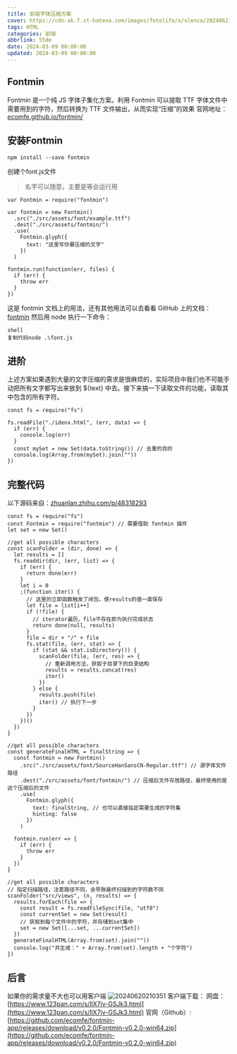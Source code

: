 ```yaml
---
title: 前端字体压缩方案
cover: https://cdn-ak.f.st-hatena.com/images/fotolife/x/xlenco/20240621/20240621164007.jpg
tags: HTML
categories: 前端
abbrlink: 55de
date: 2024-03-09 00:00:00
updated: 2024-03-09 00:00:00
---
```

## Fontmin
Fontmin 是一个纯 JS 字体子集化方案。利用 Fontmin 可以提取 TTF 字体文件中需要用到的字符，然后转换为 TTF 文件输出，从而实现“压缩”的效果
官网地址：[ecomfe.github.io/fontmin/](https://ecomfe.github.io/fontmin)
## 安装Fontmin
```shell
npm install --save fontmin
```
创建个font.js文件
> 名字可以随意，主要是等会运行用

```
var Fontmin = require("fontmin")

var fontmin = new Fontmin()
  .src("./src/assets/font/example.ttf")
  .dest("./src/assets/fontmin/")
  .use(
    Fontmin.glyph({
      text: "这里写你要压缩的文字"
    })
  )

fontmin.run(function(err, files) {
  if (err) {
    throw err
  }
})

```
这是 fontmin 文档上的用法，还有其他用法可以去看看 GitHub 上的文档：[fontmin](https://link.juejin.cn/?target=https%3A%2F%2Fgithub.com%2Fecomfe%2Ffontmin)
然后用 node 执行一下命令：
```
shell
复制代码node .\font.js
```
## 进阶
上述方案如果遇到大量的文字压缩的需求是很麻烦的，实际项目中我们也不可能手动把所有文字都写出来放到 ${text} 中去。接下来搞一下读取文件的功能，读取其中包含的所有字符。
```
const fs = require("fs")

fs.readFile("./idenx.html", (err, data) => {
  if (err) {
    console.log(err)
  }
  const mySet = new Set(data.toString()) // 去重的目的
  console.log(Array.from(mySet).join(""))
})

```
## 完整代码
以下源码来自：[zhuanlan.zhihu.com/p/48318293](https://link.juejin.cn/?target=https%3A%2F%2Fzhuanlan.zhihu.com%2Fp%2F48318293)
```
const fs = require("fs")
const Fontmin = require("fontmin") // 需要借助 fontmin 插件
let set = new Set()

//get all possible characters
const scanFolder = (dir, done) => {
  let results = []
  fs.readdir(dir, (err, list) => {
    if (err) {
      return done(err)
    }
    let i = 0
    ;(function iter() {
      // 这里的立即函数触发了闭包，使results的值一直保存
      let file = list[i++]
      if (!file) {
        // iterator遍历，file不存在即为执行完成状态
        return done(null, results)
      }
      file = dir + "/" + file
      fs.stat(file, (err, stat) => {
        if (stat && stat.isDirectory()) {
          scanFolder(file, (err, res) => {
            // 重新调用方法，获取子目录下的目录结构
            results = results.concat(res)
            iter()
          })
        } else {
          results.push(file)
          iter() // 执行下一步
        }
      })
    })()
  })
}

//get all possible characters
const generateFinalHTML = finalString => {
  const fontmin = new Fontmin()
    .src("./src/assets/font/SourceHanSansCN-Regular.ttf") // 源字体文件路径
    .dest("./src/assets/font/fontmin/") // 压缩后文件存放路径，最终使用的是这个压缩后的文件
    .use(
      Fontmin.glyph({
        text: finalString, // 也可以直接指定需要生成的字符集
        hinting: false
      })
    )

  fontmin.run(err => {
    if (err) {
      throw err
    }
  })
}

//get all possible characters
// 指定扫描路径，注意路径不同，会导致最终扫描到的字符数不同
scanFolder("src/views", (n, results) => {
  results.forEach(file => {
    const result = fs.readFileSync(file, "utf8")
    const currentSet = new Set(result)
    // 获取到每个文件中的字符，并存储到set集中
    set = new Set([...set, ...currentSet])
  })
  generateFinalHTML(Array.from(set).join(""))
  console.log("共生成：" + Array.from(set).length + "个字符")
})

```
## 后言
如果你的需求量不大也可以用客户端
![20240620210351](https://cdn-ak.f.st-hatena.com/images/fotolife/x/xlenco/20240620/20240620210351.png)
客户端下载：
网盘：[https://www.123pan.com/s/IlX7jv-GSJk3.html](https://www.123pan.com/s/IlX7jv-GSJk3.html)
官网（Github）: [https://github.com/ecomfe/fontmin-app/releases/download/v0.2.0/Fontmin-v0.2.0-win64.zip](https://github.com/ecomfe/fontmin-app/releases/download/v0.2.0/Fontmin-v0.2.0-win64.zip)

